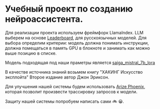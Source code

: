 # Учебный проект по созданию нейроассистента.


Для реализации проекта используем фреймфорк LlamaIndex. LLM выберем на основе [Leaderboard](https://russiansuperglue.com/leaderboard/2), для русскоязычных моделей. Для выбора определим критерии: модель должна понимать инструкции,  должна помещаться в память GPU в блокноте и занимать как можно выше позицию в списке.

Модель подходящая под наши праметры является [saiga_mistral_7b_lora](https://huggingface.co/IlyaGusev/saiga_mistral_7b_lora/tree/main)

В качестве источника знаний возьмем книгу "ХАКИНГ Искусство эксплойта" Второе издание автор Джон Эриксон.

Для улучшения нашей системы будем использовать [Arize Phoenix](https://phoenix.arize.com/), которая позволит произвести трассировку запросов к модели.

Защиту нашей системы попробуем написать сами 🚲 😀.
